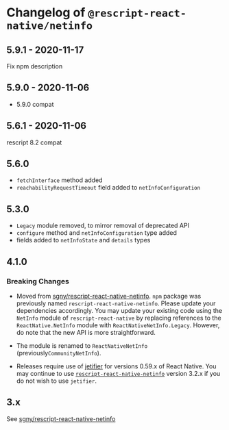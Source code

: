 # Changelog of `@rescript-react-native/netinfo`

## 5.9.1 - 2020-11-17

Fix npm description

## 5.9.0 - 2020-11-06

- 5.9.0 compat

## 5.6.1 - 2020-11-06

rescript 8.2 compat

## 5.6.0

- `fetchInterface` method added
- `reachabilityRequestTimeout` field added to `netInfoConfiguration`

## 5.3.0

- `Legacy` module removed, to mirror removal of deprecated API
- `configure` method and `netInfoConfiguration` type added
- fields added to `netInfoState` and `details` types

## 4.1.0

### Breaking Changes

- Moved from
  [sgny/rescript-react-native-netinfo](https://github.com/sgny/rescript-react-native-netinfo#readme).
  `npm` package was previously named `rescript-react-native-netinfo`. Please
  update your dependencies accordingly. You may update your existing code using
  the `NetInfo` module of `rescript-react-native` by replacing references to the
  `ReactNative.NetInfo` module with `ReactNativeNetInfo.Legacy`. However, do
  note that the new API is more straightforward.

- The module is renamed to `ReactNativeNetInfo` (previously`CommunityNetInfo`).

- Releases require use of [jetifier](https://github.com/mikehardy/jetifier) for
  versions 0.59.x of React Native. You may continue to use
  [`rescript-react-native-netinfo`](https://www.npmjs.com/package/rescript-react-native-netinfo)
  version 3.2.x if you do not wish to use `jetifier`.

## 3.x

See
[sgny/rescript-react-native-netinfo](https://github.com/sgny/rescript-react-native-netinfo/tree/3.2.4])
